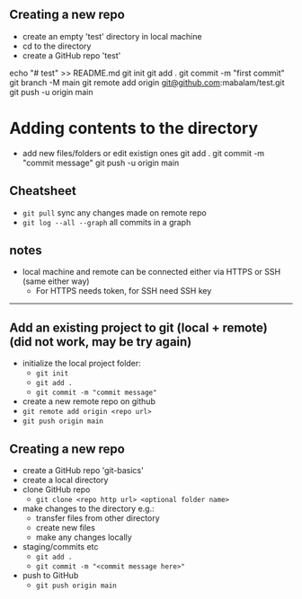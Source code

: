 ## Creating a new repo
- create an empty 'test' directory in local machine
- cd to the directory
- create a GitHub repo 'test'

echo "# test" >> README.md
git init
git add .
git commit -m "first commit"
git branch -M main
git remote add origin git@github.com:mabalam/test.git
git push -u origin main

# Adding contents to the directory

- add new files/folders or edit existign ones
git add .
git commit -m "commit message"
git push -u origin main

    
## Cheatsheet
- `git pull` sync any changes made on remote repo
- `git log --all --graph` all commits in a graph
    


## notes
- local machine and remote can be connected either via HTTPS or SSH (same either way)
	- For HTTPS needs token, for SSH need SSH key

*****************


## Add an existing project to git (local + remote) (did not work, may be try again)
- initialize the local project folder: 
    - `git init`
    - `git add .`
    - `git commit -m "commit message"`
- create a new remote repo on github
- `git remote add origin <repo url>`
- `git push origin main`

## Creating a new repo
- create a GitHub repo 'git-basics'
- create a local directory
- clone GitHub repo
	- `git clone <repo http url> <optional folder name>`
- make changes to the directory e.g.:
    - transfer files from other directory
    - create new files
    - make any changes locally
- staging/commits etc
	- `git add .`
	- `git commit -m "<commit message here>"`
- push to GitHub
	- `git push origin main`